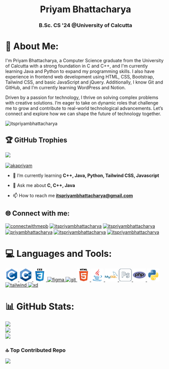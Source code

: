 <h1 align="center">Priyam Bhattacharya</h1>
<h3 align="center">B.Sc. CS '24 @University of Calcutta</h3>

# 💫 About Me:

I'm Priyam Bhattacharya, a Computer Science graduate from the University of Calcutta with a strong foundation in C and C++, and I'm currently learning Java and Python to expand my programming skills. I also have experience in frontend web development using HTML, CSS, Bootstrap, Tailwind CSS, and basic JavaScript and jQuery. Additionally, I know Git and GitHub, and I’m currently learning WordPress and Notion.

Driven by a passion for technology, I thrive on solving complex problems with creative solutions. I’m eager to take on dynamic roles that challenge me to grow and contribute to real-world technological advancements. Let’s connect and explore how we can shape the future of technology together.

<p align="left"> <img src="https://komarev.com/ghpvc/?username=itspriyambhattacharya&label=Profile%20views&color=0e75b6&style=flat" alt="itspriyambhattacharya" /> </p>

## 🏆 GitHub Trophies

![](https://github-profile-trophy.vercel.app/?username=itspriyambhattacharya&theme=radical&no-frame=false&no-bg=true&margin-w=4)

<p align="left"> <a href="https://twitter.com/connectwithmepb" target="blank"><img src="https://img.shields.io/twitter/follow/connectwithmepb?logo=twitter&style=for-the-badge" alt="akapriyam" /></a> </p>

- 🌱 I’m currently learning **C++, Java, Python, Tailwind CSS, Javascript**

- 💬 Ask me about **C, C++, Java**

- 📫 How to reach me **itspriyambhattacharya@gmail.com**

## 🌐 Connect with me:

<p align="left">
<a href="https://twitter.com/connectwithmepb" target="blank"><img align="center" src="https://raw.githubusercontent.com/rahuldkjain/github-profile-readme-generator/master/src/images/icons/Social/twitter.svg" alt="connectwithmepb" height="30" width="40" /></a>
<a href="https://linkedin.com/in/itspriyambhattacharya" target="blank"><img align="center" src="https://raw.githubusercontent.com/rahuldkjain/github-profile-readme-generator/master/src/images/icons/Social/linked-in-alt.svg" alt="itspriyambhattacharya" height="30" width="40" /></a>
<a href="https://instagram.com/itspriyambhattacharya" target="blank"><img align="center" src="https://raw.githubusercontent.com/rahuldkjain/github-profile-readme-generator/master/src/images/icons/Social/instagram.svg" alt="itspriyambhattacharya" height="30" width="40" /></a>
<a href="https://www.behance.net/priyambhattacharya" target="blank"><img align="center" src="https://raw.githubusercontent.com/rahuldkjain/github-profile-readme-generator/master/src/images/icons/Social/behance.svg" alt="priyambhattacharya" height="30" width="40" /></a>
<a href="https://www.hackerrank.com/itspriyam" target="blank"><img align="center" src="https://raw.githubusercontent.com/rahuldkjain/github-profile-readme-generator/master/src/images/icons/Social/hackerrank.svg" alt="itspriyambhattacharya" height="30" width="40" /></a>
<a href="https://www.leetcode.com/itspriyambhattacharya" target="blank"><img align="center" src="https://raw.githubusercontent.com/rahuldkjain/github-profile-readme-generator/master/src/images/icons/Social/leet-code.svg" alt="itspriyambhattacharya" height="30" width="40" /></a>
</p>

# 💻 Languages and Tools:

<p align="left"> <a href="https://www.cprogramming.com/" target="_blank" rel="noreferrer"> <img src="https://raw.githubusercontent.com/devicons/devicon/master/icons/c/c-original.svg" alt="c" width="40" height="40"/> </a> <a href="https://www.w3schools.com/cpp/" target="_blank" rel="noreferrer"> <img src="https://raw.githubusercontent.com/devicons/devicon/master/icons/cplusplus/cplusplus-original.svg" alt="cplusplus" width="40" height="40"/> </a> <a href="https://www.w3schools.com/css/" target="_blank" rel="noreferrer"> <img src="https://raw.githubusercontent.com/devicons/devicon/master/icons/css3/css3-original-wordmark.svg" alt="css3" width="40" height="40"/> </a> <a href="https://www.figma.com/" target="_blank" rel="noreferrer"> <img src="https://www.vectorlogo.zone/logos/figma/figma-icon.svg" alt="figma" width="40" height="40"/> </a> <a href="https://git-scm.com/" target="_blank" rel="noreferrer"> <img src="https://www.vectorlogo.zone/logos/git-scm/git-scm-icon.svg" alt="git" width="40" height="40"/> </a> <a href="https://www.w3.org/html/" target="_blank" rel="noreferrer"> <img src="https://raw.githubusercontent.com/devicons/devicon/master/icons/html5/html5-original-wordmark.svg" alt="html5" width="40" height="40"/> </a> <a href="https://www.java.com" target="_blank" rel="noreferrer"> <img src="https://raw.githubusercontent.com/devicons/devicon/master/icons/java/java-original.svg" alt="java" width="40" height="40"/> </a> <a href="https://www.mysql.com/" target="_blank" rel="noreferrer"> <img src="https://raw.githubusercontent.com/devicons/devicon/master/icons/mysql/mysql-original-wordmark.svg" alt="mysql" width="40" height="40"/> </a> <a href="https://www.photoshop.com/en" target="_blank" rel="noreferrer"> <img src="https://raw.githubusercontent.com/devicons/devicon/master/icons/photoshop/photoshop-line.svg" alt="photoshop" width="40" height="40"/> </a> <a href="https://www.php.net" target="_blank" rel="noreferrer"> <img src="https://raw.githubusercontent.com/devicons/devicon/master/icons/php/php-original.svg" alt="php" width="40" height="40"/> </a> <a href="https://www.python.org" target="_blank" rel="noreferrer"> <img src="https://raw.githubusercontent.com/devicons/devicon/master/icons/python/python-original.svg" alt="python" width="40" height="40"/> </a> <a href="https://tailwindcss.com/" target="_blank" rel="noreferrer"> <img src="https://www.vectorlogo.zone/logos/tailwindcss/tailwindcss-icon.svg" alt="tailwind" width="40" height="40"/> </a> <a href="https://www.adobe.com/products/xd.html" target="_blank" rel="noreferrer"> <img src="https://cdn.worldvectorlogo.com/logos/adobe-xd.svg" alt="xd" width="40" height="40"/> </a> </p>

# 📊 GitHub Stats:

![](https://github-readme-stats.vercel.app/api?username=itspriyambhattacharya&theme=dark&hide_border=false&include_all_commits=false&count_private=false)<br/>
![](https://github-readme-streak-stats.herokuapp.com/?user=itspriyambhattacharya&theme=dark&hide_border=false)<br/>
![](https://github-readme-stats.vercel.app/api/top-langs/?username=itspriyambhattacharya&theme=dark&hide_border=false&include_all_commits=false&count_private=false&layout=compact)

### 🔝 Top Contributed Repo

![](https://github-contributor-stats.vercel.app/api?username=itspriyambhattacharya&limit=5&theme=dark&combine_all_yearly_contributions=true)
